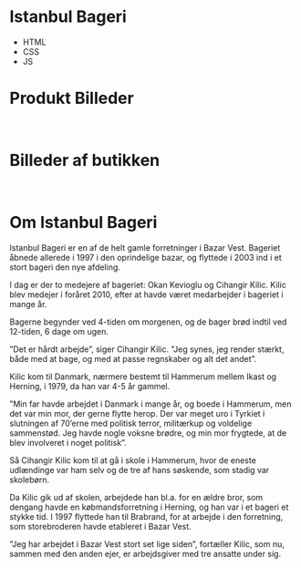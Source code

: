 # Istanbul Bageri
- HTML
- CSS
- JS

# Produkt Billeder
<img src="https://i.gyazo.com/71801f486b574e9038510938a038bb4e.png" alt=""/>
<img src="https://i.gyazo.com/8dfcac474e86752a921367c14dc16786.jpg" alt=""/>
<img src="https://i.gyazo.com/9cbed74a9a1ce07759356bddc3b058ab.png" alt=""/>
<img src="https://i.gyazo.com/f82dadb8cbf68fb41cf053bde1d29c3a.png" alt=""/>
<img src="https://i.gyazo.com/72d27353d8d5887f4028756a4fc5ded1.png" alt=""/>
<img src="https://i.gyazo.com/81830338706ecc25373ff22abda66d54.jpg" alt=""/>
<img src="https://i.gyazo.com/29945fb4af7350e0e5429b5eb338240d.jpg" alt=""/>
<img src="https://i.gyazo.com/7e1a459ba671d354d4e29f7319211006.png" alt=""/>
<img src="https://i.gyazo.com/9193621a12ccf011c25744c407058be0.png" alt=""/>
<img src="https://i.gyazo.com/30a5603aaaf7e72525f872046f9e1d35.jpg" alt=""/>
<img src="https://i.gyazo.com/11e399b8df32f31bb397e515d17c89b8.png" alt=""/>
<img src="https://i.gyazo.com/509a814cea689e9be559fe8e05f03002.jpg" alt=""/>

# Billeder af butikken
<img src="https://i.gyazo.com/50db153438bd3f349576d0b18e288bb9.jpg" alt=""/>
<img src="https://i.gyazo.com/c2e0e3c8b84d7f3c1ca40d5190fe660c.jpg" alt=""/>

# Om Istanbul Bageri
Istanbul Bageri er en af de helt gamle forretninger i Bazar Vest. Bageriet åbnede allerede i 1997 i den oprindelige bazar, og flyttede i 2003 ind i et stort bageri den nye afdeling.

I dag er der to medejere af bageriet: Okan Kevioglu og Cihangir Kilic. Kilic blev medejer i foråret 2010, efter at havde været medarbejder i bageriet i mange år.

Bagerne begynder ved 4-tiden om morgenen, og de bager brød indtil ved 12-tiden, 6 dage om ugen.

”Det er hårdt arbejde”, siger Cihangir Kilic. ”Jeg synes, jeg render stærkt, både med at bage, og med at passe regnskaber og alt det andet”.

Kilic kom til Danmark, nærmere bestemt til Hammerum mellem Ikast og Herning, i 1979, da han var 4-5 år gammel.

”Min far havde arbejdet i Danmark i mange år, og boede i Hammerum, men det var min mor, der gerne flytte herop. Der var meget uro i Tyrkiet i slutningen af 70’erne med politisk terror, militærkup og voldelige sammenstød. Jeg havde nogle voksne brødre, og min mor frygtede, at de blev involveret i noget politisk”.

Så Cihangir Kilic kom til at gå i skole i Hammerum, hvor de eneste udlændinge var ham selv og de tre af hans søskende, som stadig var skolebørn.

Da Kilic gik ud af skolen, arbejdede han bl.a. for en ældre bror, som dengang havde en købmandsforretning i Herning, og han var i et bageri et stykke tid. I 1997 flyttede han til Brabrand, for at arbejde i den forretning, som storebroderen havde etableret i Bazar Vest.

”Jeg har arbejdet i Bazar Vest stort set lige siden”, fortæller Kilic, som nu, sammen med den anden ejer, er arbejdsgiver med tre ansatte under sig.

